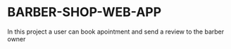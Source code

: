 # BARBER-SHOP-WEB-APP
In this project a user can book apointment and send a review to the barber owner
